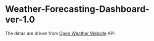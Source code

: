 # Weather-Forecasting-Dashboard-ver-1.0
The datas are driven from [Open Weather Website](https://openweathermap.org/) API

